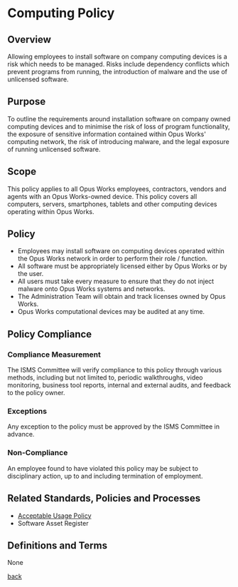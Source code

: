 # Computing Policy

##	Overview

Allowing employees to install software on company computing devices is a risk which needs to be managed. Risks include dependency conflicts which prevent programs from running, the introduction of malware and the use of unlicensed software.

## Purpose

To outline the requirements around installation software on company owned computing devices and to minimise the risk of loss of program functionality, the exposure of sensitive information contained within Opus Works' computing network, the risk of introducing malware, and the legal exposure of running unlicensed software.

## Scope

This policy applies to all Opus Works employees, contractors, vendors and agents with an Opus Works-owned device. This policy covers all computers, servers, smartphones, tablets and other computing devices operating within Opus Works.

## Policy

- Employees may install software on computing devices operated within the Opus Works network in order to perform their role / function.
- All software must be appropriately licensed either by Opus Works or by the user.
- All users must take every measure to ensure that they do not inject malware onto Opus Works systems and networks.
- The Administration Team will obtain and track licenses owned by Opus Works.
- Opus Works computational devices may be audited at any time.

## Policy Compliance

### Compliance Measurement

The ISMS Committee will verify compliance to this policy through various methods, including but not limited to, periodic walkthroughs, video monitoring, business tool reports, internal and external audits, and feedback to the policy owner. 

### Exceptions
Any exception to the policy must be approved by the ISMS Committee in advance. 

### Non-Compliance

An employee found to have violated this policy may be subject to disciplinary action, up to and including termination of employment. 

## Related Standards, Policies and Processes

- [Acceptable Usage Policy](../acceptableusage/readme.md)
- Software Asset Register

## Definitions and Terms

None

[back](../README.md#a-z-policies)
